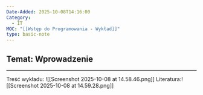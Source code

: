 ```yaml
---
Date-Added: 2025-10-08T14:16:00
Category:
  - IT
MOC: "[[Wstęp do Programowania - Wykład]]"
type: basic-note
---
```

## Temat: Wprowadzenie
- - -

Treść wykładu:
![[Screenshot 2025-10-08 at 14.58.46.png]]
Literatura:![[Screenshot 2025-10-08 at 14.59.28.png]]